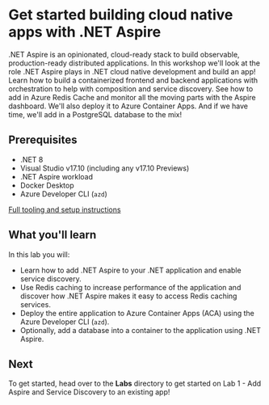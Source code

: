 # Get started building cloud native apps with .NET Aspire

.NET Aspire is an opinionated, cloud-ready stack to build observable, production-ready distributed applications. In this workshop we'll look at the role .NET Aspire plays in .NET cloud native development and build an app! Learn how to build a containerized frontend and backend applications with orchestration to help with composition and service discovery. See how to add in Azure Redis Cache and monitor all the moving parts with the Aspire dashboard. We'll also deploy it to Azure Container Apps. And if we have time, we'll add in a PostgreSQL database to the mix!

## Prerequisites

* .NET 8
* Visual Studio v17.10 (including any v17.10 Previews)
* .NET Aspire workload
* Docker Desktop
* Azure Developer CLI (`azd`)

[Full tooling and setup instructions](https://learn.microsoft.com/dotnet/aspire/fundamentals/setup-tooling)

## What you'll learn

In this lab you will:

 * Learn how to add .NET Aspire to your .NET application and enable service discovery. 
 * Use Redis caching to increase performance of the application and discover how .NET Aspire makes it easy to access Redis caching services.
 * Deploy the entire application to Azure Container Apps (ACA) using the Azure Developer CLI (`azd`).
 * Optionally, add a database into a container to the application using .NET Aspire.

## Next

To get started, head over to the **Labs** directory to get started on Lab 1 - Add Aspire and Service Discovery to an existing app!
